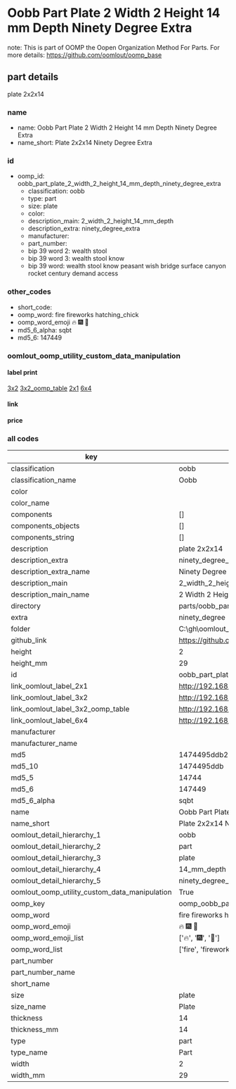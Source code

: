 # Oobb Part Plate 2 Width 2 Height 14 mm Depth Ninety Degree Extra  

note: This is part of OOMP the Oopen Organization Method For Parts. For more details: https://github.com/oomlout/oomp_base

##  part details
  



plate 2x2x14



### name
* name: Oobb Part Plate 2 Width 2 Height 14 mm Depth Ninety Degree Extra
* name_short: Plate 2x2x14 Ninety Degree Extra
### id
* oomp_id: oobb_part_plate_2_width_2_height_14_mm_depth_ninety_degree_extra
  * classification: oobb
  * type: part
  * size: plate
  * color: 
  * description_main: 2_width_2_height_14_mm_depth
  * description_extra: ninety_degree_extra
  * manufacturer: 
  * part_number: 
  * bip 39 word 2: wealth stool
  * bip 39 word 3: wealth stool know
  * bip 39 word: wealth stool know peasant wish bridge surface canyon rocket century demand access

### other_codes
* short_code: 
* oomp_word: fire fireworks hatching_chick
* oomp_word_emoji :fire: :fireworks: :hatching_chick:
* md5_6_alpha: sqbt
* md5_6: 147449






### oomlout_oomp_utility_custom_data_manipulation
#### label print
[3x2](http://192.168.1.245:1112/?label=oomp%20sqbt)
[3x2_oomp_table](http://192.168.1.108:1112/?label=oomp%20sqbt)
[2x1](http://192.168.1.242:1112/?label=oomp%20sqbt)
[6x4](http://192.168.1.55:1112/?label=oomp%20sqbt)    

#### link

                              

#### price







### all codes 
| key | value |  
| --- | --- |  
| classification | oobb |  
| classification_name | Oobb |  
| color |  |  
| color_name |  |  
| components | [] |  
| components_objects | [] |  
| components_string | [] |  
| description | plate 2x2x14 |  
| description_extra | ninety_degree_extra |  
| description_extra_name | Ninety Degree Extra |  
| description_main | 2_width_2_height_14_mm_depth |  
| description_main_name | 2 Width 2 Height 14 mm Depth |  
| directory | parts/oobb_part_plate_2_width_2_height_14_mm_depth_ninety_degree_extra |  
| extra | ninety_degree |  
| folder | C:\gh\oomlout_oobb_version_4_generated_parts\things\oobb_part_plate_2_width_2_height_14_mm_depth_ninety_degree_extra |  
| github_link | https://github.com/oomlout/oomlout_oomp_part_src/tree/main/parts/oobb_part_plate_2_width_2_height_14_mm_depth_ninety_degree_extra |  
| height | 2 |  
| height_mm | 29 |  
| id | oobb_part_plate_2_width_2_height_14_mm_depth_ninety_degree_extra |  
| link_oomlout_label_2x1 | http://192.168.1.242:1112/?label=oomp%20sqbt |  
| link_oomlout_label_3x2 | http://192.168.1.245:1112/?label=oomp%20sqbt |  
| link_oomlout_label_3x2_oomp_table | http://192.168.1.108:1112/?label=oomp%20sqbt |  
| link_oomlout_label_6x4 | http://192.168.1.55:1112/?label=oomp%20sqbt |  
| manufacturer |  |  
| manufacturer_name |  |  
| md5 | 1474495ddb21db446f7e4a22f7f59fc1 |  
| md5_10 | 1474495ddb |  
| md5_5 | 14744 |  
| md5_6 | 147449 |  
| md5_6_alpha | sqbt |  
| name | Oobb Part Plate 2 Width 2 Height 14 mm Depth Ninety Degree Extra |  
| name_short | Plate 2x2x14 Ninety Degree Extra |  
| oomlout_detail_hierarchy_1 | oobb |  
| oomlout_detail_hierarchy_2 | part |  
| oomlout_detail_hierarchy_3 | plate |  
| oomlout_detail_hierarchy_4 | 14_mm_depth |  
| oomlout_detail_hierarchy_5 | ninety_degree_extra |  
| oomlout_oomp_utility_custom_data_manipulation | True |  
| oomp_key | oomp_oobb_part_plate_2_width_2_height_14_mm_depth_ninety_degree_extra |  
| oomp_word | fire fireworks hatching_chick |  
| oomp_word_emoji | :fire: :fireworks: :hatching_chick: |  
| oomp_word_emoji_list | [':fire:', ':fireworks:', ':hatching_chick:'] |  
| oomp_word_list | ['fire', 'fireworks', 'hatching_chick'] |  
| part_number |  |  
| part_number_name |  |  
| short_name |  |  
| size | plate |  
| size_name | Plate |  
| thickness | 14 |  
| thickness_mm | 14 |  
| type | part |  
| type_name | Part |  
| width | 2 |  
| width_mm | 29 |  

